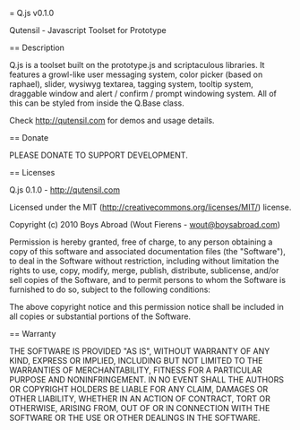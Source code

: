 = Q.js v0.1.0

Qutensil - Javascript Toolset for Prototype

== Description

Q.js is a toolset built on the prototype.js and scriptaculous libraries.
It features a growl-like user messaging system, color picker (based on raphael),
slider, wysiwyg textarea, tagging system, tooltip system, draggable window and 
alert / confirm / prompt windowing system. All of this can be styled from
inside the Q.Base class.

Check http://qutensil.com for demos and usage details.

== Donate

PLEASE DONATE TO SUPPORT DEVELOPMENT.

== Licenses

Q.js 0.1.0 - http://qutensil.com

Licensed under the MIT (http://creativecommons.org/licenses/MIT/) license.

Copyright (c) 2010 Boys Abroad (Wout Fierens - wout@boysabroad.com)

Permission is hereby granted, free of charge, to any person obtaining a copy
of this software and associated documentation files (the "Software"), to deal
in the Software without restriction, including without limitation the rights
to use, copy, modify, merge, publish, distribute, sublicense, and/or sell
copies of the Software, and to permit persons to whom the Software is
furnished to do so, subject to the following conditions:

The above copyright notice and this permission notice shall be included in
all copies or substantial portions of the Software.

== Warranty

THE SOFTWARE IS PROVIDED "AS IS", WITHOUT WARRANTY OF ANY KIND, EXPRESS OR
IMPLIED, INCLUDING BUT NOT LIMITED TO THE WARRANTIES OF MERCHANTABILITY,
FITNESS FOR A PARTICULAR PURPOSE AND NONINFRINGEMENT. IN NO EVENT SHALL THE
AUTHORS OR COPYRIGHT HOLDERS BE LIABLE FOR ANY CLAIM, DAMAGES OR OTHER
LIABILITY, WHETHER IN AN ACTION OF CONTRACT, TORT OR OTHERWISE, ARISING FROM,
OUT OF OR IN CONNECTION WITH THE SOFTWARE OR THE USE OR OTHER DEALINGS IN
THE SOFTWARE.
